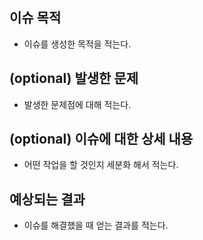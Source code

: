 ## 이슈 목적

-   이슈를 생성한 목적을 적는다.

## (optional) 발생한 문제

-   발생한 문제점에 대해 적는다.

## (optional) 이슈에 대한 상세 내용

-   어떤 작업을 할 것인지 세분화 해서 적는다.

## 예상되는 결과

-   이슈를 해결했을 때 얻는 결과를 적는다.
